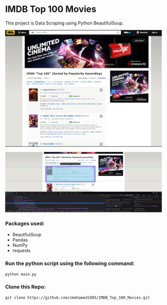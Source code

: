 # IMDB Top 100 Movies

This project is Data Scraping using Python BeautifulSoup.

![](.README_images/25e7b6b4.png)


![](.README_images/9794cf93.png)


### Packages used:

- BeautfiulSoup
- Pandas
- NumPy
- requests



### Run the python script using the following command:

```commandline
python main.py
```

### Clone this Repo:
```commandline
git clone https://github.com/zmohamed1905/IMDB_Top_100_Movies.git
```